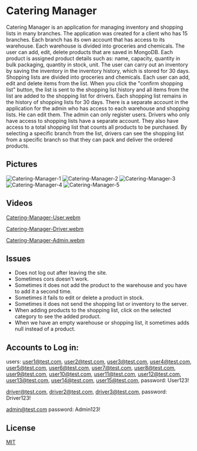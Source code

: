 # Catering Manager
Catering Manager is an application for managing inventory and shopping lists in many branches.
The application was created for a client who has 15 branches.
Each branch has its own account that has access to its warehouse. Each warehouse is divided into groceries and chemicals. The user can add, edit, delete products that are saved in MongoDB. Each product is assigned product details such as: name, capacity, quantity in bulk packaging, quantity in stock, unit.
The user can carry out an inventory by saving the inventory in the inventory history, which is stored for 30 days.
Shopping lists are divided into groceries and chemicals. Each user can add, edit and delete items from the list. When you click the "confirm shopping list" button, the list is sent to the shopping list history and all items from the list are added to the shopping list for drivers.
Each shopping list remains in the history of shopping lists for 30 days.
There is a separate account in the application for the admin who has access to each warehouse and shopping lists. He can edit them. The admin can only register users.
Drivers who only have access to shopping lists have a separate account. They also have access to a total shopping list that counts all products to be purchased. By selecting a specific branch from the list, drivers can see the shopping list from a specific branch so that they can pack and deliver the ordered products.


## Pictures
![Catering-Manager-1](https://user-images.githubusercontent.com/99488939/236166754-74420519-2d3b-4df0-930a-3fd12f642825.png)
![Catering-Manager-2](https://user-images.githubusercontent.com/99488939/236166806-a1849bf7-296c-4972-b906-9db0b17fcea1.png)
![Catering-Manager-3](https://user-images.githubusercontent.com/99488939/236166817-fbd44139-98ba-445a-89d9-2cdc3fa9de57.png)
![Catering-Manager-4](https://user-images.githubusercontent.com/99488939/236166882-0d03fb05-5e7e-4568-8671-a76e940f5d0c.png)
![Catering-Manager-5](https://user-images.githubusercontent.com/99488939/236166901-6f10b927-f9e4-4b5a-8a95-22138b0aaae2.png)

## Videos
[Catering-Manager-User.webm](https://user-images.githubusercontent.com/99488939/236165118-072ea2bb-8a84-4f8c-93e6-75d8232ab7ac.webm)

[Catering-Manager-Driver.webm](https://user-images.githubusercontent.com/99488939/236162711-418cb6c4-1e64-4f00-9d7c-11c88814939c.webm)

[Catering-Manager-Admin.webm](https://user-images.githubusercontent.com/99488939/236162741-44644fec-ec4f-4493-a0b9-c24b05d96418.webm)

## Issues

- Does not log out after leaving the site.
- Sometimes cors doesn't work.
- Sometimes it does not add the product to the warehouse and you have to add it a second time.
- Sometimes it fails to edit or delete a product in stock.
- Sometimes it does not send the shopping list or inventory to the server.
- When adding products to the shopping list, click on the selected category to see the added product.
- When we have an empty warehouse or shopping list, it sometimes adds null instead of a product.

## Accounts to Log in:
users:
user1@test.com,
user2@test.com,
user3@test.com,
user4@test.com,
user5@test.com,
user6@test.com,
user7@test.com,
user8@test.com,
user9@test.com,
user10@test.com,
user11@test.com,
user12@test.com,
user13@test.com,
user14@test.com,
user15@test.com,
password:
User123!

driver@test.com,
driver2@test.com,
driver3@test.com,
password:
Driver123!

admin@test.com
password:
Admin123!

## License

[MIT](https://choosealicense.com/licenses/mit/)
